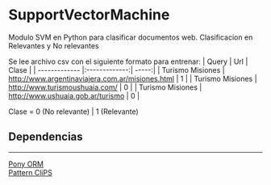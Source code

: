 # SupportVectorMachine

Modulo SVM en Python para clasificar documentos web.
Clasificacion en Relevantes y No relevantes

Se lee archivo csv con el siguiente formato para entrenar:
| Query        | Url           | Clase  |
| ------------- |:-------------:| -----:|
| Turismo Misiones | http://www.argentinaviajera.com.ar/misiones.html | 1 |
| Turismo Misiones | http://www.turismoushuaia.com/ |   0 |
| Turismo Misiones | http://www.ushuaia.gob.ar/turismo |    0 |

Clase = 0 (No relevante) | 1 (Relevante)
## Dependencias
------
[Pony ORM](https://ponyorm.com/)<br>
[Pattern CliPS](http://www.clips.ua.ac.be/pattern)<br>

